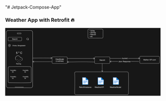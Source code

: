 "# Jetpack-Compose-App" 

### Weather App with Retrofit 🔥

<img src="/AppImage/WeatherApp.png" alt="Weather" width="500"/>